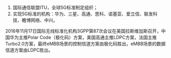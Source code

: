 1. 国际通信联盟ITU，全球5G标准制定组织；
2. 实现5G标准的机构：华为、三星、高通、思科、诺基亚、爱立信、联发科技、瞻博网络、中兴。

2016年11月17日国际无线标准化机构3GPP第87次会议在美国拉斯维加斯召开，中国华为主推Polar Code（极化码）方案，美国高通主推LDPC方案，法国主推Turbo2.0方案，最终eMBB场景的控制信道方案由极化码胜出，eMBB场景的数据信道方案由LDPC胜出。
